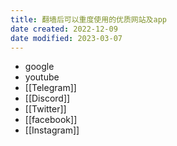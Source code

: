 ```yaml
---
title: 翻墙后可以重度使用的优质网站及app
date created: 2022-12-09
date modified: 2023-03-07
---
```

- google
- youtube
- [[Telegram]]
- [[Discord]]
- [[Twitter]]
- [[facebook]]
- [[Instagram]]
